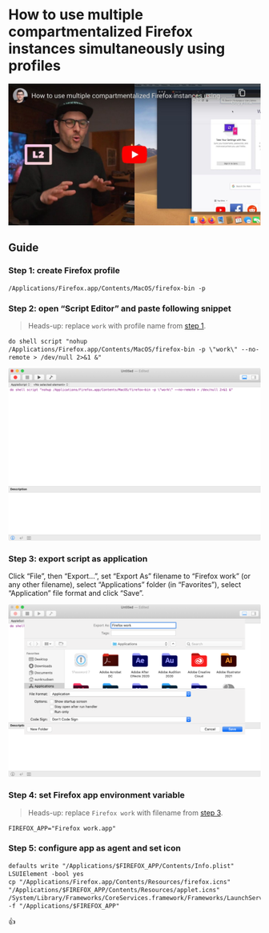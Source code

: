 <!--
Title: How to use multiple compartmentalized Firefox instances simultaneously using profiles
Description: Learn how to use multiple compartmentalized Firefox instances simultaneously using profiles.
Author: Sun Knudsen <https://github.com/sunknudsen>
Contributors: Sun Knudsen <https://github.com/sunknudsen>
Reviewers:
Publication date: 2020-05-13T00:00:00.000Z
Listed: true
Pinned:
-->

# How to use multiple compartmentalized Firefox instances simultaneously using profiles

[![How to use multiple compartmentalized Firefox instances using profiles](how-to-use-multiple-compartmentalized-firefox-instances-using-profiles.jpeg)](https://www.youtube.com/watch?v=Upib_vq_EB8 "How to use multiple compartmentalized Firefox instances using profiles")

## Guide

### Step 1: create Firefox profile

```shell
/Applications/Firefox.app/Contents/MacOS/firefox-bin -p
```

### Step 2: open “Script Editor” and paste following snippet

> Heads-up: replace `work` with profile name from [step 1](#step-1-create-firefox-profile).

```
do shell script "nohup /Applications/Firefox.app/Contents/MacOS/firefox-bin -p \"work\" --no-remote > /dev/null 2>&1 &"
```

![script-editor-step-1](./script-editor-step-1.png?shadow=1)

### Step 3: export script as application

Click “File”, then “Export…”, set “Export As” filename to “Firefox work” (or any other filename), select “Applications” folder (in “Favorites”), select “Application” file format and click “Save”.

![script-editor-step-2](./script-editor-step-2.png?shadow=1)

### Step 4: set Firefox app environment variable

> Heads-up: replace `Firefox work` with filename from [step 3](#step-3-export-script-as-application).

```shell
FIREFOX_APP="Firefox work.app"
```

### Step 5: configure app as agent and set icon

```shell
defaults write "/Applications/$FIREFOX_APP/Contents/Info.plist" LSUIElement -bool yes
cp "/Applications/Firefox.app/Contents/Resources/firefox.icns" "/Applications/$FIREFOX_APP/Contents/Resources/applet.icns"
/System/Library/Frameworks/CoreServices.framework/Frameworks/LaunchServices.framework/Support/lsregister -f "/Applications/$FIREFOX_APP"
```

👍
